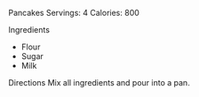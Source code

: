Pancakes
Servings: 4
Calories: 800

Ingredients
 - Flour
 - Sugar
 - Milk

Directions
Mix all ingredients and pour into a pan.

